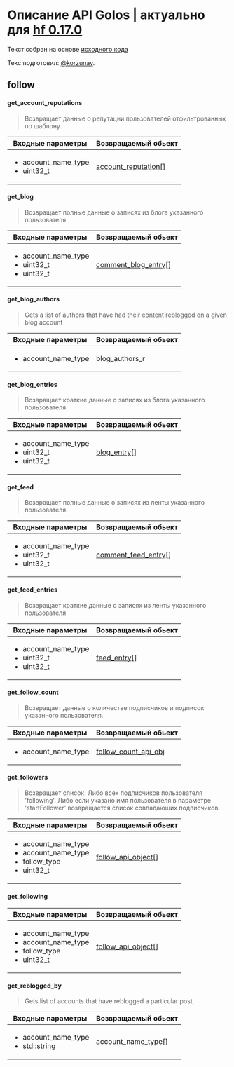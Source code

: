 # Описание API Golos | актуально для [hf 0.17.0](https://github.com/GolosChain/golos/releases/tag/v0.17.0)
Текст собран на основе [исходного кода](https://github.com/GolosChain/golos/tree/master/plugins/follow/include/golos/plugins/follow/plugin.hpp)

Текс подготовил: [@korzunav](https://golos.io/@korzunav).

## follow
#### get_account_reputations

> Возвращает данные о репутации пользователей отфильтрованных по шаблону.

|Входные параметры|Возвращаемый обьект|
|-----------------|-------------------|
|<ul><li>account_name_type</li><li>uint32_t</li></ul>|[account_reputation](../objects/account_reputation.md)[]|

#### get_blog

> Возвращает полные данные о записях из блога указанного пользователя.

|Входные параметры|Возвращаемый обьект|
|-----------------|-------------------|
|<ul><li>account_name_type</li><li>uint32_t</li><li>uint32_t</li></ul>|[comment_blog_entry](../objects/comment_blog_entry.md)[]|

#### get_blog_authors

> Gets a list of authors that have had their content reblogged on a given blog account

|Входные параметры|Возвращаемый обьект|
|-----------------|-------------------|
|<ul><li>account_name_type</li></ul>|blog_authors_r|

#### get_blog_entries

> Возвращает краткие данные о записях из блога указанного пользователя.

|Входные параметры|Возвращаемый обьект|
|-----------------|-------------------|
|<ul><li>account_name_type</li><li>uint32_t</li><li>uint32_t</li></ul>|[blog_entry](../objects/blog_entry.md)[]|

#### get_feed

> Возвращает полные данные о записях из ленты указанного пользователя.

|Входные параметры|Возвращаемый обьект|
|-----------------|-------------------|
|<ul><li>account_name_type</li><li>uint32_t</li><li>uint32_t</li></ul>|[comment_feed_entry](../objects/comment_feed_entry.md)[]|

#### get_feed_entries

> Возвращает краткие данные о записях из ленты указанного пользователя

|Входные параметры|Возвращаемый обьект|
|-----------------|-------------------|
|<ul><li>account_name_type</li><li>uint32_t</li><li>uint32_t</li></ul>|[feed_entry](../objects/feed_entry.md)[]|

#### get_follow_count

> Возвращает данные о количестве подписчиков и подписок указанного пользователя.

|Входные параметры|Возвращаемый обьект|
|-----------------|-------------------|
|<ul><li>account_name_type</li></ul>|[follow_count_api_obj](../objects/follow_count_api_obj.md)|

#### get_followers

> Возвращает список: Либо всех подписчиков пользователя 'following'. Либо если указано имя пользователя в параметре 'startFollower' возвращается список совпадающих подписчиков.

|Входные параметры|Возвращаемый обьект|
|-----------------|-------------------|
|<ul><li>account_name_type</li><li>account_name_type</li><li>follow_type</li><li>uint32_t</li></ul>|[follow_api_object](../objects/follow_api_object.md)[]|

#### get_following

|Входные параметры|Возвращаемый обьект|
|-----------------|-------------------|
|<ul><li>account_name_type</li><li>account_name_type</li><li>follow_type</li><li>uint32_t</li></ul>|[follow_api_object](../objects/follow_api_object.md)[]|

#### get_reblogged_by

> Gets list of accounts that have reblogged a particular post

|Входные параметры|Возвращаемый обьект|
|-----------------|-------------------|
|<ul><li>account_name_type</li><li>std::string</li></ul>|account_name_type[]|

